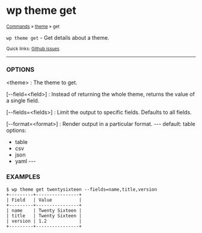 # wp theme get

<small>[Commands](/commands/) &raquo; [theme](/commands/theme/) &raquo; get</small>

`wp theme get` - Get details about a theme.

<small>Quick links: <a href="https://github.com/wp-cli/wp-cli/issues?q=is%3Aopen+label%3Acommand%3Atheme-get+sort%3Aupdated-desc">Github issues</a></small>

<hr />

### OPTIONS

&lt;theme&gt;
: The theme to get.

[\--field=&lt;field&gt;]
: Instead of returning the whole theme, returns the value of a single field.

[\--fields=&lt;fields&gt;]
: Limit the output to specific fields. Defaults to all fields.

[\--format=&lt;format&gt;]
: Render output in a particular format.
\---
default: table
options:
  - table
  - csv
  - json
  - yaml
\---

### EXAMPLES

    $ wp theme get twentysixteen --fields=name,title,version
    +---------+----------------+
    | Field   | Value          |
    +---------+----------------+
    | name    | Twenty Sixteen |
    | title   | Twenty Sixteen |
    | version | 1.2            |
    +---------+----------------+




